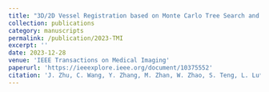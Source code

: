 ```yaml
---
title: "3D/2D Vessel Registration based on Monte Carlo Tree Search and Manifold Regularization"
collection: publications
category: manuscripts
permalink: /publication/2023-TMI
excerpt: ''
date: 2023-12-28
venue: 'IEEE Transactions on Medical Imaging'
paperurl: 'https://ieeexplore.ieee.org/document/10375552'
citation: 'J. Zhu, C. Wang, Y. Zhang, M. Zhan, W. Zhao, S. Teng, L. Lu*, and G.-J. Teng*, “3D/2D Vessel Registration based on Monte Carlo Tree Search and Manifold Regularization,” IEEE Transactions on Medical Imaging, vol. 43, no. 5, pp. 1727–1739, 2023.'
---
```

